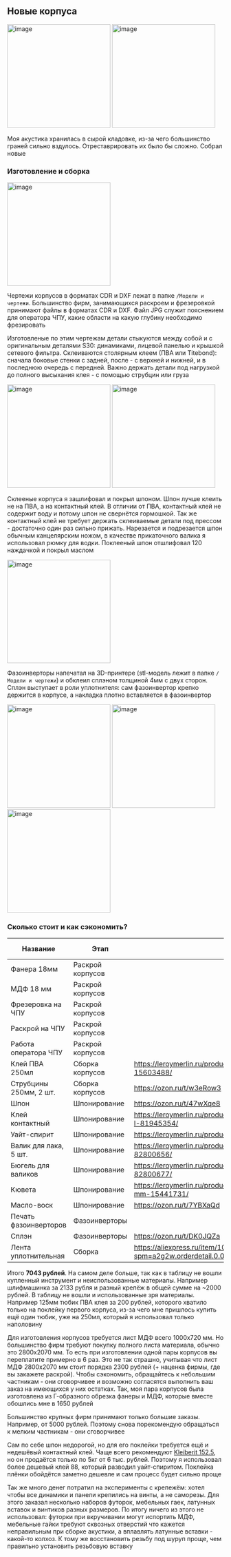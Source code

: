 ## Новые корпуса

<p float="left">
  <img height="240" alt="image" src="https://user-images.githubusercontent.com/14077902/226137949-c87becb1-9bcb-4f43-bff5-24ff43e3ea26.jpg">
  <img height="240" alt="image" src="https://user-images.githubusercontent.com/14077902/219969493-c2bda27e-13e2-4674-a53b-07370fde0ff5.jpg">
</p>

Моя акустика хранилась в сырой кладовке, из-за чего большинство граней сильно вздулось.  Отреставрировать их было бы сложно. Собрал новые

### Изготовление и сборка

<img height="240" alt="image" src="https://user-images.githubusercontent.com/14077902/226135929-ce2e8e1e-e2c5-447c-904b-3446967fb675.png">

Чертежи корпусов в форматах CDR и DXF лежат в папке `/Модели и чертежи`. Большинство фирм, занимающихся раскроем и фрезеровкой принимают файлы в форматах CDR и DXF. Файл JPG служит пояснением для оператора ЧПУ, какие области на какую глубину необходимо фрезировать

Изготовленые по этим чертежам детали стыкуются между собой и с оригинальным деталями S30: динамиками, лицевой панелью и крышкой сетевого фильтра. Склеиваются столярным клеем (ПВА или Titebond): сначала боковые стенки с задней, после - с верхней и нижней, и в последнюю очередь с передней. Важно держать детали под нагрузкой до полного высыхания клея - с помощью струбцин или груза

<p float="left">
  <img height="240" alt="image" src="https://user-images.githubusercontent.com/14077902/226138803-2ea0b240-8897-4daf-8302-41e0608a14c3.jpg">
  <img height="240" alt="image" src="https://user-images.githubusercontent.com/14077902/226139033-3e94fc45-921e-43c4-8485-15eef498d97b.jpg">
</p>

Склееные корпуса я зашлифовал и покрыл шпоном. Шпон лучше клеить не на ПВА, а на контактный клей. В отличии от ПВА, контактный клей не содержит воду и потому шпон не свернётся гормошкой. Так же контактный клей не требует держать склеиваемые детали под прессом - достаточно один раз сильно прижать. Нарезается и подрезается шпон обычным канцелярским ножом, в качестве прикаточного валика я использовал рюмку для водки. Поклееный шпон отшлифовал 120 наждачкой и покрыл маслом

<img height="240" alt="image" src="https://user-images.githubusercontent.com/14077902/226139309-b617c7b2-80d8-4b43-9876-d4f8571b2edf.jpg">

Фазоинверторы напечатал на 3D-принтере (stl-модель лежит в папке `/Модели и чертежи`) и обклеил сплэном толщиной 4мм с двух сторон. Сплэн выступает в роли уплотнителя: сам фазоинвертор крепко держится в корпусе, а накладка плотно вставляется в фазоинвертор


<p float="left">
  <img height="240" alt="image" src="https://user-images.githubusercontent.com/14077902/226163535-8ec27421-56c6-481a-9380-13f042d87a71.jpg">
  <img height="240" alt="image" src="https://user-images.githubusercontent.com/14077902/226163537-392e6aa2-e474-4701-8363-527f187973ea.jpg">
  <img height="240" alt="image" src="https://user-images.githubusercontent.com/14077902/226163538-9891456b-2be7-4ca5-bf3a-1244d46c5dde.jpg">
</p>


### Сколько стоит и как сэкономить?

| Название               | Этап             | Ссылка                                                                                                             | Цена, руб. |
|------------------------|------------------|--------------------------------------------------------------------------------------------------------------------|------------|
| Фанера 18мм            | Раскрой корпусов |                                                                                                                    | 1150       |
| МДФ 18 мм              | Раскрой корпусов |                                                                                                                    | 500        |
| Фрезеровка на ЧПУ      | Раскрой корпусов |                                                                                                                    | 1000       |
| Раскрой на ЧПУ         | Раскрой корпусов |                                                                                                                    | 450        |
| Работа оператора ЧПУ   | Раскрой корпусов |                                                                                                                    | 300        |
| Клей ПВА 250мл         | Сборка корпусов  | https://leroymerlin.ru/product/kley-universalnyy-pva-moment-stolyar-15603488/                                      | 157        |
| Струбцины 250мм, 2 шт. | Сборка корпусов  | https://ozon.ru/t/w3eRow3                                                                                          | 322        |
| Шпон                   | Шпонирование     | https://ozon.ru/t/47wXqe8                                                                                          | 1279       |
| Клей контактный        | Шпонирование     | https://leroymerlin.ru/product/kley-universalnyy-vodostoykiy-88-luxe-09-l-81945354/                                | 665        |
| Уайт-спирит            | Шпонирование     | https://leroymerlin.ru/product/uayt-spirit-05-l-82754647/                                                          | 61         |
| Валик для лака, 5 шт.  | Шпонирование     | https://leroymerlin.ru/product/valik-dlya-laka-dexter-110mm-5-sht-82800656/                                        | 198        |
| Бюгель для валиков     | Шпонирование     | https://leroymerlin.ru/product/byugel-dlya-valikov-dexter-110-mm-6-mm-82800677/                                    | 68         |
| Кювета                 | Шпонирование     | https://leroymerlin.ru/product/kyuveta-dlya-kraski-prozrachnaya-150x290-mm-15441731/                               | 28         |
| Масло-воск             | Шпонирование     | https://ozon.ru/t/7YBXaQd                                                                                          | 325        |
| Печать фазоинверторов  | Фазоинверторы    |                                                                                                                    | 80         |
| Сплэн                  | Фазоинверторы    | https://ozon.ru/t/DK0JQZa                                                                                          | 337        |
| Лента уплотнительная   | Сборка           | https://aliexpress.ru/item/1005001829983926.html?spm=a2g2w.orderdetail.0.0.574e4aa62Ic63d&sku_id=12000018273590935 | 123        |

Итого **7043 рублей**. На самом деле больше, так как в таблицу не вошли купленный инструмент и неиспользованные материалы. Например шлифмашинка за 2133 рубля и разный крепёж в общей сумме на ~2000 рублей. В таблицу не вошли и использованные зря материалы. Например 125мм тюбик ПВА клея за 200 рублей, которого хватило только на поклейку первого корпуса, из-за чего мне пришлось купить ещё один тюбик, уже на 250мл, который я использовал только наполовину

Для изготовления корпусов требуется лист МДФ всего 1000x720 мм. Но большинство фирм требуют покупку полного листа материала, обычно это 2800х2070 мм. То есть при изготовлении одной пары корпусов вы переплатите примерно в 6 раз. Это не так страшно, учитывая что лист МДФ 2800х2070 мм стоит порядка 2300 рублей (+ наценка фирмы, где вы закажете раскрой). Чтобы сэкономить, обращайтесь к небольшим частникам - они сговорчивее и возможно согласятся выполнить ваш заказ на имеющихся у них остатках. Так, моя пара корпусов была изготовлена из Г-образного обрезка фанеры и МДФ, которые вместе обошлись мне в 1650 рублей

Большинство крупных фирм принимают только большие заказы. Например, от 5000 рублей. Поэтому снова порекомендую обращаться к мелким частникам - они сговорчивее

Сам по себе шпон недорогой, но для его поклейки требуется ещё и недешёвый контактный клей. Чаще всего рекомендуют [Kleiberit 152.5](https://leroymerlin.ru/product/kontaktnyy-kley-kleiberit-1525-45-kg-90221502/), но он продаётся только по 5кг от 6 тыс. рублей. Поэтому я использовал более дешевый клей 88, который разводил уайт-спиритом. Поклейка плёнки обойдётся заметно дешевле и сам процесс будет сильно проще

Так же много денег потратил на эксперименты с крепежём: хотел чтобы все динамики и панели крепились на винты, а не саморезы. Для этого заказал несколько наборов футорок, мебельных гаек, латунных вставок и винтиков разных размеров. По итогу ничего из этого не использовал: футорки при вкручивании могут испортить МДФ, мебельные гайки требуют сквозных отверстий что кажется неправильным при сборке акустики, а вплавлять латунные вставки - какой-то колхоз. К тому же восстановить резьбу под шуруп проще, чем правильно установить резьбовую вставку
